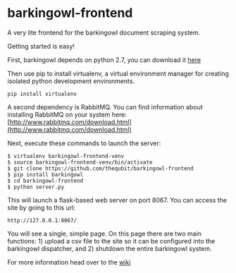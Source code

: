barkingowl-frontend
===================

A very lite frontend for the barkingowl document scraping system.

Getting started is easy!

First, barkingowl depends on python 2.7, you can download it [here](https://www.python.org/downloads/release/python-279/)

Then use pip to install virtualenv, a virtual environment manager for creating isolated python development environments.

```
pip install virtualenv
```

A second dependency is RabbitMQ.  You can find information about installing RabbitMQ on your
system here: [http://www.rabbitmq.com/download.html](http://www.rabbitmq.com/download.html)

Next, execute these commands to launch the server:

    $ virtualenv barkingowl-frontend-venv
    $ source barkingowl-frontend-venv/bin/activate
    $ git clone https://github.com/thequbit/barkingowl-frontend
    $ pip install barkingowl
    $ cd barkingowl-frontend
    $ python server.py

This will launch a flask-based web server on port 8067.  You can access the site by going to this url:

    http://127.0.0.1:8067/

You will see a single, simple page.  On this page there are two main functions: 1) upload a csv file to the site so it can be configured into the barkingowl dispatcher, and 2) shutdown the entire barkingowl system.

For more information head over to the [wiki](https://github.com/thequbit/barkingowl-frontend/wiki)
